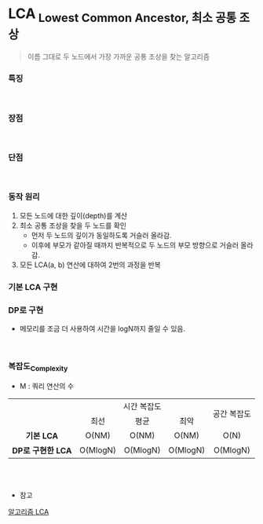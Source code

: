 # LCA<sub> Lowest Common Ancestor, 최소 공통 조상</sub>

> 이름 그대로 두 노드에서 가장 가까운 공통 조상을 찾는 알고리즘


### 특징

</br>

### 장점

</br>

### 단점

</br>

### 동작 원리
1. 모든 노드에 대한 깊이(depth)를 계산
1. 최소 공통 조상을 찾을 두 노드를 확인
    - 먼저 두 노드의 깊이가 동일하도록 거슬러 올라감.
    - 이후에 부모가 같아질 때까지 반복적으로 두 노드의 부모 방향으로 거슬러 올라감.
1. 모든 LCA(a, b) 연산에 대하여 2번의 과정을 반복

### 기본 LCA 구현

### DP로 구현
- 메모리를 조금 더 사용하여 시간을 logN까지 줄일 수 있음.

</br>

### 복잡도<sub>Complexity</sub>
- M : 쿼리 연산의 수
<table style="text-align:center">
  <tr>
    <td ></td>
    <td colspan="3">시간 복잡도</td>
    <td rowspan="2">공간 복잡도</td>
  </tr>
  <tr>
    <td></td>
    <td >최선</td>
    <td>평균</td>
    <td>최악</td>
  </tr>
  <tr>
    <td><b>기본 LCA</b></td>
    <td>O(NM)</td>
    <td>O(NM)</td>
    <td>O(NM)</td>
    <td>O(N)</td>
  </tr>
    <tr>
    <td><b>DP로 구현한 LCA</b></td>
    <td>O(MlogN)</td>
    <td>O(MlogN)</td>
    <td>O(MlogN)</td> 
    <td>O(MlogN)</td>
  </tr>
</table>


</br>
</br>

- 참고

[알고리즘 LCA](https://g-egg.tistory.com/11)

